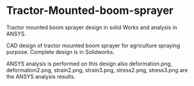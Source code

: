 # Tractor-Mounted-boom-sprayer
Tractor mounted boom sprayer design in solid Works and analysis in ANSYS.

CAD design of tractor mounted boom sprayer for agriculture spraying purpose.
Complete design is in Solidworks.

ANSYS analysis is performed on this design also
deformation.png, deformation2.png, strain2.png, strain3.png, stress2.png, stress3.png are the ANSYS analysis results.
